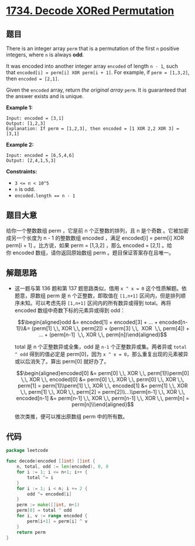 # [1734. Decode XORed Permutation](https://leetcode.com/problems/decode-xored-permutation/)


## 题目

There is an integer array `perm` that is a permutation of the first `n` positive integers, where `n` is always **odd**.

It was encoded into another integer array `encoded` of length `n - 1`, such that `encoded[i] = perm[i] XOR perm[i + 1]`. For example, if `perm = [1,3,2]`, then `encoded = [2,1]`.

Given the `encoded` array, return *the original array* `perm`. It is guaranteed that the answer exists and is unique.

**Example 1:**

```
Input: encoded = [3,1]
Output: [1,2,3]
Explanation: If perm = [1,2,3], then encoded = [1 XOR 2,2 XOR 3] = [3,1]

```

**Example 2:**

```
Input: encoded = [6,5,4,6]
Output: [2,4,1,5,3]

```

**Constraints:**

- `3 <= n < 10^5`
- `n` is odd.
- `encoded.length == n - 1`

## 题目大意

给你一个整数数组 perm ，它是前 n 个正整数的排列，且 n 是个奇数 。它被加密成另一个长度为 n - 1 的整数数组 encoded ，满足 encoded[i] = perm[i] XOR perm[i + 1] 。比方说，如果 perm = [1,3,2] ，那么 encoded = [2,1] 。给你 encoded 数组，请你返回原始数组 perm 。题目保证答案存在且唯一。

## 解题思路

- 这一题与第 136 题和第 137 题思路类似，借用 `x ^ x = 0` 这个性质解题。依题意，原数组 perm 是 n 个正整数，即取值在 `[1,n+1]` 区间内，但是排列顺序未知。可以考虑先将 `[1,n+1]` 区间内的所有数异或得到 total。再将 encoded 数组中奇数下标的元素异或得到 odd：

    $$\begin{aligned}odd &= encoded[1] + encoded[3] + ... + encoded[n-1]\\&= (perm[1] \,\, XOR \,\, perm[2]) + (perm[3] \,\,  XOR  \,\, perm[4]) + ... + (perm[n-1]  \,\, XOR \,\, perm[n])\end{aligned}$$

    total 是 n 个正整数异或全集，odd 是 `n-1` 个正整数异或集。两者异或 `total ^ odd` 得到的值必定是 perm[0]，因为 `x ^ x = 0`，那么重复出现的元素被异或以后消失了。算出 perm[0] 就好办了。

    $$\begin{aligned}encoded[0] &= perm[0] \,\, XOR \,\, perm[1]\\perm[0] \,\, XOR \,\, encoded[0] &= perm[0] \,\, XOR \,\, perm[0] \,\, XOR \,\, perm[1] = perm[1]\\perm[1] \,\, XOR \,\, encoded[1] &= perm[1] \,\, XOR \,\, perm[1] \,\, XOR \,\, perm[2] = perm[2]\\...\\perm[n-1] \,\, XOR \,\, encoded[n-1] &= perm[n-1] \,\, XOR \,\, perm[n-1] \,\, XOR \,\, perm[n] = perm[n]\\\end{aligned}$$

    依次类推，便可以推出原数组 perm 中的所有数。

## 代码

```go
package leetcode

func decode(encoded []int) []int {
	n, total, odd := len(encoded), 0, 0
	for i := 1; i <= n+1; i++ {
		total ^= i
	}
	for i := 1; i < n; i += 2 {
		odd ^= encoded[i]
	}
	perm := make([]int, n+1)
	perm[0] = total ^ odd
	for i, v := range encoded {
		perm[i+1] = perm[i] ^ v
	}
	return perm
}
```